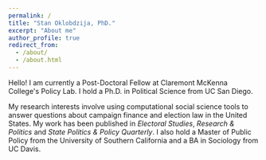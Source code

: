 ```yaml
---
permalink: /
title: "Stan Oklobdzija, PhD."
excerpt: "About me"
author_profile: true
redirect_from: 
  - /about/
  - /about.html
---
```


Hello! I am currently a Post-Doctoral Fellow at Claremont McKenna College's Policy Lab. I hold a Ph.D. in Political Science from UC San Diego. 

My research interests involve using computational social science tools to answer questions about campaign finance and election law in the United States. My work has been published in *Electoral Studies*, *Research & Politics* and *State Politics & Policy Quarterly*. I also hold a Master of Public Policy from the University of Southern California and a BA in Sociology from UC Davis. 

